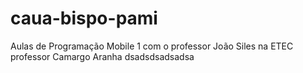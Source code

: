 # caua-bispo-pami
Aulas de Programação Mobile 1 com o professor João Siles na ETEC professor Camargo Aranha 
dsadsdsadsadsa